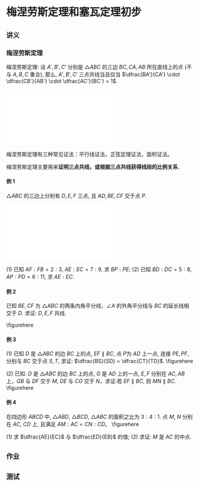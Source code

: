 # 梅涅劳斯定理和塞瓦定理初步

## `讲义`

### 梅涅劳斯定理

梅涅劳斯定理: 设 $A',B',C'$ 分别是 $\triangle ABC$ 的三边 $BC,CA,AB$ 所在直线上的点 (不与 $A,B,C$ 重合), 那么, $A',B',C'$ 三点共线当且仅当 $\dfrac{BA'}{CA'} \cdot \dfrac{CB'}{AB'} \cdot \dfrac{AC'}{BC'} = 1$.

![width=8cm](c10win01node1.pdf)

梅涅劳斯定理有三种常见证法：平行线证法，正弦定理证法，面积证法。

梅涅劳斯定理主要用来**证明三点共线，或根据三点共线获得线段的比例关系**．

#### 例 1

$\triangle ABC$ 的三边上分别有 $D,E,F$ 三点, 且 $AD,BE,CF$ 交于点 $P$.

![width=5cm](c10win01ex1.pdf)

(1) 已知 $AF:FB = 2:3$, $AE:EC = 7:9$, 求 $BP:PE$;
(2) 已知 $BD:DC =  5:8$, $AP:PD = 6:11$, 求 $AE:EC$.

#### 例 2

已知 $BE, CF$ 为 $\triangle ABC$ 的两条内角平分线，$\angle A$ 的外角平分线与 $BC$ 的延长线相交于 $D$. 求证: $D, E, F$ 共线.

\figurehere

#### 例 3			

(1) 已知 $D$ 是 $\triangle ABC$ 的边 $BC$ 上的点, $EF \parallel BC$, 点 $P$为 $AD$ 上一点, 连接 $PE, PF$, 分别与 $BC$ 交于点 $S, T$, 求证: $\dfrac{BS}{SD} = \dfrac{CT}{TD}$. \figurehere

(2) 已知: $D$ 是 $\triangle ABC$ 的边 $BC$ 上的点, $G$ 是 $AD$ 上的一点, $E, F$ 分别在 $AC,AB$ 上，$GB$ 与 $DF$ 交于 $M$, $DE$ 与 $CG$ 交于 $N$，求证:若 $EF \parallel BC$, 则 $MN \parallel BC$. \figurehere

#### 例 4

在四边形 $ABCD$ 中, $\triangle ABD$, $\triangle BCD$, $\triangle ABC$ 的面积之比为 $3:4:1$. 点 $M$, $N$ 分别在 $AC$, $CD$ 上, 且满足 $AM : AC = CN : CD$。 \figurehere

(1) 求 $\dfrac{AE}{EC}$ 与 $\dfrac{ED}{EB}$ 的值;
(2) 求证: $M$ 是 $AC$ 的中点.



## `作业`



## `测试`
